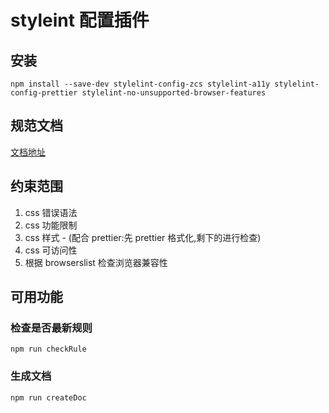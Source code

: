 # styleint 配置插件

## 安装

    npm install --save-dev stylelint-config-zcs stylelint-a11y stylelint-config-prettier stylelint-no-unsupported-browser-features

## 规范文档

[文档地址](./doc/index.md)

## 约束范围

1. css 错误语法
2. css 功能限制
3. css 样式 - (配合 prettier:先 prettier 格式化,剩下的进行检查)
4. css 可访问性
5. 根据 browserslist 检查浏览器兼容性

## 可用功能

### 检查是否最新规则

    npm run checkRule

### 生成文档

    npm run createDoc

